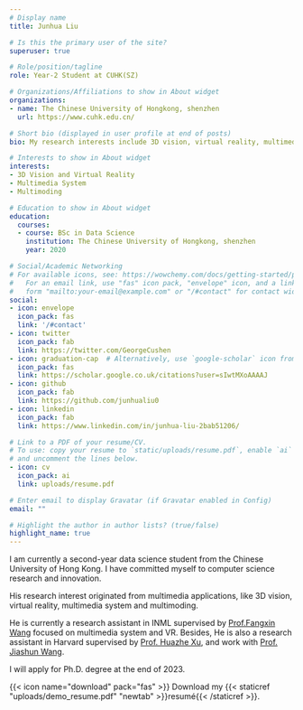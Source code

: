 ```yaml
---
# Display name
title: Junhua Liu

# Is this the primary user of the site?
superuser: true

# Role/position/tagline
role: Year-2 Student at CUHK(SZ)

# Organizations/Affiliations to show in About widget
organizations:
- name: The Chinese University of Hongkong, shenzhen
  url: https://www.cuhk.edu.cn/

# Short bio (displayed in user profile at end of posts)
bio: My research interests include 3D vision, virtual reality, multimedia system and multimoding.

# Interests to show in About widget
interests:
- 3D Vision and Virtual Reality
- Multimedia System 
- Multimoding

# Education to show in About widget
education:
  courses:
  - course: BSc in Data Science
    institution: The Chinese University of Hongkong, shenzhen
    year: 2020

# Social/Academic Networking
# For available icons, see: https://wowchemy.com/docs/getting-started/page-builder/#icons
#   For an email link, use "fas" icon pack, "envelope" icon, and a link in the
#   form "mailto:your-email@example.com" or "/#contact" for contact widget.
social:
- icon: envelope
  icon_pack: fas
  link: '/#contact'
- icon: twitter
  icon_pack: fab
  link: https://twitter.com/GeorgeCushen
- icon: graduation-cap  # Alternatively, use `google-scholar` icon from `ai` icon pack
  icon_pack: fas
  link: https://scholar.google.co.uk/citations?user=sIwtMXoAAAAJ
- icon: github
  icon_pack: fab
  link: https://github.com/junhualiu0
- icon: linkedin
  icon_pack: fab
  link: https://www.linkedin.com/in/junhua-liu-2bab51206/

# Link to a PDF of your resume/CV.
# To use: copy your resume to `static/uploads/resume.pdf`, enable `ai` icons in `params.toml`, 
# and uncomment the lines below.
- icon: cv
  icon_pack: ai
  link: uploads/resume.pdf

# Enter email to display Gravatar (if Gravatar enabled in Config)
email: ""

# Highlight the author in author lists? (true/false)
highlight_name: true
---
```


I am currently a second-year data science student from the Chinese University of Hong Kong. I have committed myself to computer science research and innovation. 

His research interest originated from multimedia applications, like 3D vision, virtual reality, multimedia system and multimoding.

He is currently a research assistant in INML supervised by [Prof.Fangxin Wang](https://scholar.google.com/citations?user=DrcEuSkAAAAJ&hl=zh-CN) focused on multimedia system and VR. Besides, He is also a research assistant in Harvard supervised by [Prof. Huazhe Xu](https://scholar.google.com/citations?user=VwYoZ6gAAAAJ&hl=zh-CN), and work with [Prof. Jiashun Wang](https://scholar.google.com/citations?user=VwYoZ6gAAAAJ&hl=zh-CN).

I will apply for Ph.D. degree at the end of 2023.



{{< icon name="download" pack="fas" >}} Download my {{< staticref "uploads/demo_resume.pdf" "newtab" >}}resumé{{< /staticref >}}.
